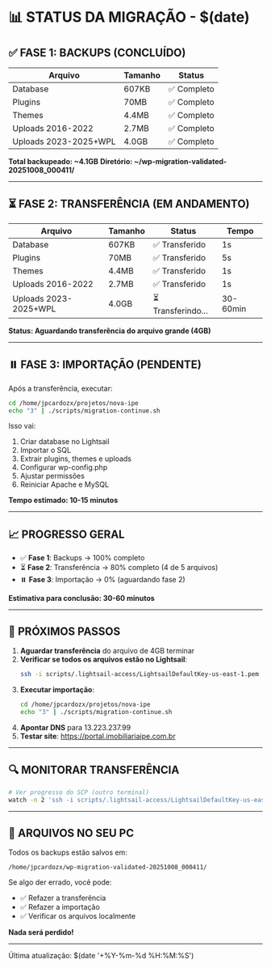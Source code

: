 # 📊 STATUS DA MIGRAÇÃO - $(date)

## ✅ FASE 1: BACKUPS (CONCLUÍDO)

| Arquivo | Tamanho | Status |
|---------|---------|--------|
| Database | 607KB | ✅ Completo |
| Plugins | 70MB | ✅ Completo |
| Themes | 4.4MB | ✅ Completo |
| Uploads 2016-2022 | 2.7MB | ✅ Completo |
| Uploads 2023-2025+WPL | 4.0GB | ✅ Completo |

**Total backupeado: ~4.1GB**
**Diretório: ~/wp-migration-validated-20251008_000411/**

---

## ⏳ FASE 2: TRANSFERÊNCIA (EM ANDAMENTO)

| Arquivo | Tamanho | Status | Tempo |
|---------|---------|--------|-------|
| Database | 607KB | ✅ Transferido | 1s |
| Plugins | 70MB | ✅ Transferido | 5s |
| Themes | 4.4MB | ✅ Transferido | 1s |
| Uploads 2016-2022 | 2.7MB | ✅ Transferido | 1s |
| Uploads 2023-2025+WPL | 4.0GB | ⏳ Transferindo... | 30-60min |

**Status: Aguardando transferência do arquivo grande (4GB)**

---

## ⏸️ FASE 3: IMPORTAÇÃO (PENDENTE)

Após a transferência, executar:

```bash
cd /home/jpcardozx/projetos/nova-ipe
echo "3" | ./scripts/migration-continue.sh
```

Isso vai:
1. Criar database no Lightsail
2. Importar o SQL
3. Extrair plugins, themes e uploads
4. Configurar wp-config.php
5. Ajustar permissões
6. Reiniciar Apache e MySQL

**Tempo estimado: 10-15 minutos**

---

## 📈 PROGRESSO GERAL

- ✅ **Fase 1**: Backups → 100% completo
- ⏳ **Fase 2**: Transferência → 80% completo (4 de 5 arquivos)
- ⏸️ **Fase 3**: Importação → 0% (aguardando fase 2)

**Estimativa para conclusão: 30-60 minutos**

---

## 🎯 PRÓXIMOS PASSOS

1. **Aguardar transferência** do arquivo de 4GB terminar
2. **Verificar se todos os arquivos estão no Lightsail**:
   ```bash
   ssh -i scripts/.lightsail-access/LightsailDefaultKey-us-east-1.pem bitnami@13.223.237.99 "ls -lh /tmp/*.gz"
   ```
3. **Executar importação**:
   ```bash
   cd /home/jpcardozx/projetos/nova-ipe
   echo "3" | ./scripts/migration-continue.sh
   ```
4. **Apontar DNS** para 13.223.237.99
5. **Testar site**: https://portal.imobiliariaipe.com.br

---

## 🔍 MONITORAR TRANSFERÊNCIA

```bash
# Ver progresso do SCP (outro terminal)
watch -n 2 'ssh -i scripts/.lightsail-access/LightsailDefaultKey-us-east-1.pem bitnami@13.223.237.99 "du -h /tmp/uploads_2023_2025_wpl.tar.gz 2>/dev/null"'
```

---

## 📁 ARQUIVOS NO SEU PC

Todos os backups estão salvos em:
```
/home/jpcardozx/wp-migration-validated-20251008_000411/
```

Se algo der errado, você pode:
- ✅ Refazer a transferência
- ✅ Refazer a importação
- ✅ Verificar os arquivos localmente

**Nada será perdido!**

---

Última atualização: $(date '+%Y-%m-%d %H:%M:%S')
